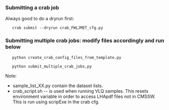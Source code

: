 ### Submitting a crab job

Always good to do a dryrun first:

       crab submit --dryrun crab_FWLJMET_cfg.py

### Submitting multiple crab jobs: modify files accordingly and run below

       python create_crab_config_files_from_template.py

       python submit_multiple_crab_jobs,py


Note:
 * sample_list_XX.py contain the dataset lists.
 * crab_script.sh -- is used when running VLQ samples. This resets environment variable in order to access LHApdf files not in CMSSW. This is run using scripExe in the crab cfg.
